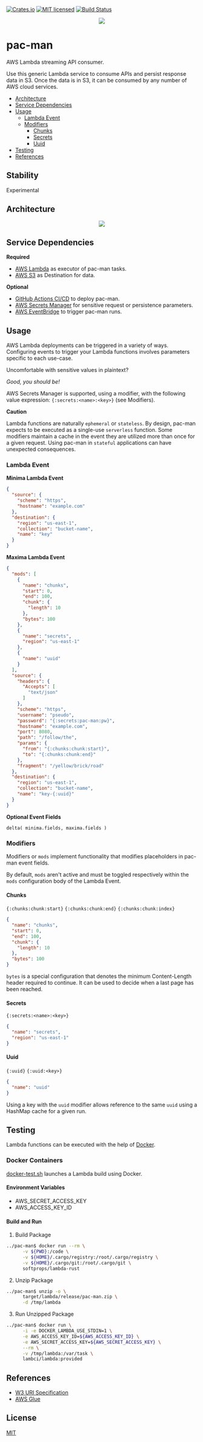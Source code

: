 [![Crates.io](https://img.shields.io/crates/v/pac-man.svg)](https://crates.io/crates/pac-man)
[![MIT licensed](https://img.shields.io/badge/license-MIT-blue.svg)](https://github.com/gregl83/pac-man/blob/master/LICENSE)
[![Build Status](https://github.com/gregl83/pac-man/workflows/CI/badge.svg?branch=main)](https://github.com/gregl83/pac-man/actions?query=workflow%3ACI+branch%3Amain)

<p align="center"><img src="/assets/pac-man.png" /></p>

# pac-man

AWS Lambda streaming API consumer.

Use this generic Lambda service to consume APIs and persist response data in S3. Once the data is in S3, it can be consumed by any number of AWS cloud services.

- [Architecture](#architecture)
- [Service Dependencies](#service-dependencies)
- [Usage](#usage)
  - [Lambda Event](#lambda-event)
  - [Modifiers](#modifiers)
    - [Chunks](#chunks)
    - [Secrets](#secrets)
    - [Uuid](#uuid)
- [Testing](#testing)
- [References](#references)

## Stability

Experimental

## Architecture

<p align="center"><img src="/assets/pac-man-components.png" /></p>

## Service Dependencies

**Required**

- [AWS Lambda](https://aws.amazon.com/lambda/) as executor of pac-man tasks.
- [AWS S3](https://aws.amazon.com/s3/) as Destination for data.

**Optional**

- [GitHub Actions CI/CD](https://github.com/features/actions) to deploy pac-man.
- [AWS Secrets Manager](https://aws.amazon.com/secrets-managser/) for sensitive request or persistence parameters.
- [AWS EventBridge](https://aws.amazon.com/eventbridge/) to trigger pac-man runs.

## Usage

AWS Lambda deployments can be triggered in a variety of ways. Configuring events to trigger your Lambda functions involves parameters specific to each use-case.

Uncomfortable with sensitive values in plaintext?

*Good, you should be!*

AWS Secrets Manager is supported, using a modifier, with the following value expression: `{:secrets:<name>:<key>}` (see Modifiers).

**Caution**

Lambda functions are naturally `ephemeral` or `stateless`. By design, pac-man expects to be executed as a single-use `serverless` function. Some modifiers maintain a cache in the event they are utilized more than once for a given request. Using pac-man in `stateful` applications can have unexpected consequences.

### Lambda Event

**Minima Lambda Event**

```json
{
  "source": {
    "scheme": "https",
    "hostname": "example.com"
  },
  "destination": {
    "region": "us-east-1",
    "collection": "bucket-name",
    "name": "key"
  }
}
```

**Maxima Lambda Event**

```json
{
  "mods": [
    {
      "name": "chunks",
      "start": 0,
      "end": 100,
      "chunk": {
        "length": 10      
      },
      "bytes": 100
    },
    {
      "name": "secrets",
      "region": "us-east-1"
    },
    {
      "name": "uuid"    
    }
  ],
  "source": {
    "headers": {
      "Accepts": [
        "text/json"
      ]
    },
    "scheme": "https",
    "username": "pseudo",
    "password": "{:secrets:pac-man:pw}",
    "hostname": "example.com",
    "port": 8080,
    "path": "/follow/the",
    "params": {
      "from": "{:chunks:chunk:start}",
      "to": "{:chunks:chunk:end}"    
    },
    "fragment": "/yellow/brick/road"
  },
  "destination": {
    "region": "us-east-1",
    "collection": "bucket-name",
    "name": "key-{:uuid}"
  }
}
```

**Optional Event Fields**

`delta( minima.fields, maxima.fields )`

### Modifiers

Modifiers or `mods` implement functionality that modifies placeholders in pac-man event fields.

By default, `mods` aren't active and must be toggled respectively within the `mods` configuration body of the Lambda Event.

#### Chunks

`{:chunks:chunk:start}`
`{:chunks:chunk:end}`
`{:chunks:chunk:index}`
```json
{
  "name": "chunks",
  "start": 0,
  "end": 100,
  "chunk": {
    "length": 10      
  },
  "bytes": 100
}
```

`bytes` is a special configuration that denotes the minimum Content-Length header required to continue. It can be used to decide when a last page has been reached.

#### Secrets

`{:secrets:<name>:<key>}`
```json
{
  "name": "secrets",
  "region": "us-east-1"
}
```

#### Uuid

`{:uuid}`
`{:uuid:<key>}`
```json
{
  "name": "uuid"
}
```

Using a key with the `uuid` modifier allows reference to the same `uuid` using a HashMap cache for a given run.

## Testing

Lambda functions can be executed with the help of [Docker](https://github.com/awslabs/aws-lambda-rust-runtime#docker).

### Docker Containers

[docker-test.sh](/docker-test.sh) launches a Lambda build using Docker.

#### Environment Variables

- AWS_SECRET_ACCESS_KEY
- AWS_ACCESS_KEY_ID

#### Build and Run

1. Build Package

```bash
../pac-man$ docker run --rm \
      -v ${PWD}:/code \
      -v ${HOME}/.cargo/registry:/root/.cargo/registry \
      -v ${HOME}/.cargo/git:/root/.cargo/git \
      softprops/lambda-rust
```

2. Unzip Package

```bash
../pac-man$ unzip -o \
      target/lambda/release/pac-man.zip \
      -d /tmp/lambda
```

3. Run Unzipped Package
```bash
../pac-man$ docker run \
      -i -e DOCKER_LAMBDA_USE_STDIN=1 \
      -e AWS_ACCESS_KEY_ID=${AWS_ACCESS_KEY_ID} \
      -e AWS_SECRET_ACCESS_KEY=${AWS_SECRET_ACCESS_KEY} \
      --rm \
      -v /tmp/lambda:/var/task \
      lambci/lambda:provided
```

## References

- [W3 URI Specification](https://www.w3.org/Addressing/URL/uri-spec.html)
- [AWS Glue](https://aws.amazon.com/glue/)

## License

[MIT](LICENSE)
